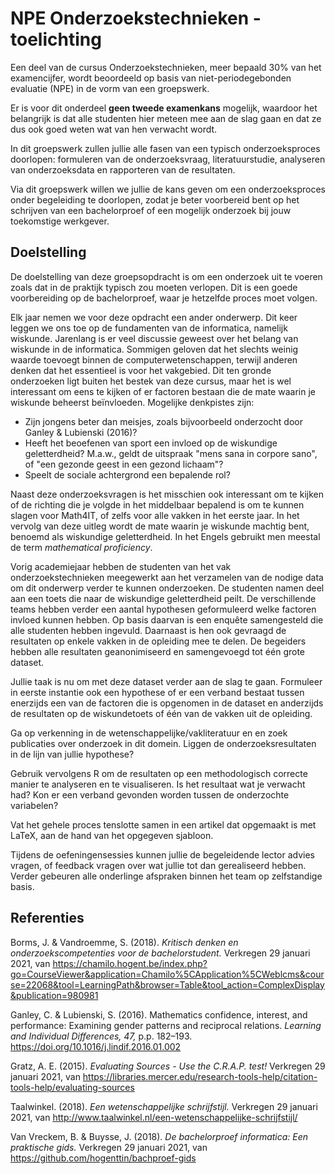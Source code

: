 # NPE Onderzoekstechnieken - toelichting

Een deel van de cursus Onderzoekstechnieken, meer bepaald 30% van het examencijfer, wordt beoordeeld op basis van niet-periodegebonden evaluatie (NPE) in de vorm van een groepswerk.

Er is voor dit onderdeel **geen tweede examenkans** mogelijk, waardoor het belangrijk is dat alle studenten hier meteen mee aan de slag gaan en dat ze dus ook goed weten wat van hen verwacht wordt.

In dit groepswerk zullen jullie alle fasen van een typisch onderzoeksproces doorlopen: formuleren van de onderzoeksvraag, literatuurstudie, analyseren van onderzoeksdata en rapporteren van de resultaten.

Via dit groepswerk willen we jullie de kans geven om een onderzoeksproces onder begeleiding te doorlopen, zodat je beter voorbereid bent op het schrijven van een bachelorproef of een mogelijk onderzoek bij jouw toekomstige werkgever.

## Doelstelling

De doelstelling van deze groepsopdracht is om een onderzoek uit te voeren zoals dat in de praktijk typisch zou moeten verlopen. Dit is een goede voorbereiding op de bachelorproef, waar je hetzelfde proces moet volgen.

Elk jaar nemen we voor deze opdracht een ander onderwerp. Dit keer leggen we ons toe op de fundamenten van de informatica, namelijk wiskunde. Jarenlang is er veel discussie geweest over het belang van wiskunde in de informatica. Sommigen geloven dat het slechts weinig waarde toevoegt binnen de computerwetenschappen, terwijl anderen denken dat het essentieel is voor het vakgebied. Dit ten gronde onderzoeken ligt buiten het bestek van deze cursus, maar het is wel interessant om eens te kijken of er factoren bestaan die de mate waarin je wiskunde beheerst beïnvloeden. Mogelijke denkpistes zijn:
  
- Zijn jongens beter dan meisjes, zoals bijvoorbeeld onderzocht door Ganley & Lubienski (2016)?
- Heeft het beoefenen van sport een invloed op de wiskundige geletterdheid? M.a.w., geldt de uitspraak "mens sana in corpore sano", of "een gezonde geest in een gezond lichaam"?
- Speelt de sociale achtergrond een bepalende rol?

Naast deze onderzoeksvragen is het misschien ook interessant om te kijken of de richting die je volgde in het middelbaar bepalend is om te kunnen slagen voor Math4IT, of zelfs voor alle vakken in het eerste jaar. In het vervolg van deze uitleg wordt de mate waarin je wiskunde machtig bent, benoemd als wiskundige geletterdheid. In het Engels gebruikt men meestal de term *mathematical proficiency*.

Vorig academiejaar hebben de studenten van het vak onderzoekstechnieken meegewerkt aan het verzamelen van de nodige data om dit onderwerp verder te kunnen onderzoeken. De studenten namen deel aan een toets die naar de wiskundige geletterdheid peilt. De verschillende teams hebben verder een aantal hypothesen geformuleerd welke factoren invloed kunnen hebben. Op basis daarvan is een enquête samengesteld die alle studenten hebben ingevuld. Daarnaast is hen ook gevraagd de resultaten op enkele vakken in de opleiding mee te delen. De begeiders hebben alle resultaten geanonimiseerd en samengevoegd tot één grote dataset.

Jullie taak is nu om met deze dataset verder aan de slag te gaan. Formuleer in eerste instantie ook een hypothese of er een verband bestaat tussen enerzijds een van de factoren die is opgenomen in de dataset en anderzijds de resultaten op de wiskundetoets of één van de vakken uit de opleiding.

Ga op verkenning in de wetenschappelijke/vakliteratuur en en zoek publicaties over onderzoek in dit domein. Liggen de onderzoeksresultaten in de lijn van jullie hypothese?

Gebruik vervolgens R om de resultaten op een methodologisch correcte manier te analyseren en te visualiseren. Is het resultaat wat je verwacht had? Kon er een verband gevonden worden tussen de onderzochte variabelen?

Vat het gehele proces tenslotte samen in een artikel dat opgemaakt is met LaTeX, aan de hand van het opgegeven sjabloon.

Tijdens de oefeningensessies kunnen jullie de begeleidende lector advies vragen, of feedback vragen over wat jullie tot dan gerealiseerd hebben. Verder gebeuren alle onderlinge afspraken binnen het team op zelfstandige basis.

## Referenties

Borms, J. & Vandroemme, S. (2018). *Kritisch denken en onderzoekscompetenties voor de bachelorstudent.* Verkregen 29 januari 2021, van <https://chamilo.hogent.be/index.php?go=CourseViewer&application=Chamilo%5CApplication%5CWeblcms&course=22068&tool=LearningPath&browser=Table&tool_action=ComplexDisplay&publication=980981>

Ganley, C. & Lubienski, S. (2016). Mathematics confidence, interest, and performance: Examining gender patterns and reciprocal relations. *Learning and Individual Differences, 47,* p.p. 182–193. <https://doi.org/10.1016/j.lindif.2016.01.002>

Gratz, A. E. (2015). *Evaluating Sources - Use the C.R.A.P. test!* Verkregen 29 januari 2021, van <https://libraries.mercer.edu/research-tools-help/citation-tools-help/evaluating-sources>

Taalwinkel. (2018). *Een wetenschappelijke schrijfstijl.* Verkregen 29 januari 2021, van <http://www.taalwinkel.nl/een-wetenschappelijke-schrijfstijl/>

Van Vreckem, B. & Buysse, J. (2018). *De bachelorproef informatica: Een praktische gids.* Verkregen 29 januari 2021, van <https://github.com/hogenttin/bachproef-gids>
